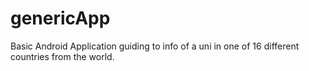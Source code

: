 # genericApp

Basic Android Application guiding to info of a uni in one of 16 different countries from the world.
